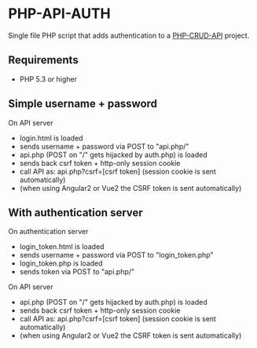 # PHP-API-AUTH

Single file PHP script that adds authentication to a [PHP-CRUD-API](https://github.com/mevdschee/php-crud-api) project.

## Requirements

  - PHP 5.3 or higher

## Simple username + password

On API server

- login.html is loaded
- sends username + password via POST to "api.php/"
- api.php (POST on "/" gets hijacked by auth.php) is loaded
- sends back csrf token + http-only session cookie
- call API as: api.php?csrf=\[csrf token] (session cookie is sent automatically)
- (when using Angular2 or Vue2 the CSRF token is sent automatically)

## With authentication server

On authentication server

- login_token.html is loaded
- sends username + password via POST to "login_token.php"
- login_token.php is loaded
- sends token via POST to "api.php/"

On API server

- api.php (POST on "/" gets hijacked by auth.php) is loaded
- sends back csrf token + http-only session cookie
- call API as: api.php?csrf=\[csrf token] (session cookie is sent automatically)
- (when using Angular2 or Vue2 the CSRF token is sent automatically)
